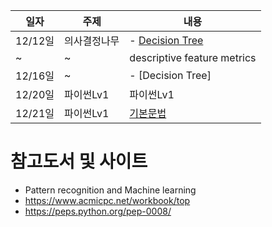 일자 | 주제 |내용
-------- | -----------|-------------------------------
12/12일|의사결정나무| - [Decision Tree](task/Decision_Tree1_copy.pdf)
~|~|descriptive feature metrics
12/16일|~| - [Decision Tree]
12/20일|파이썬Lv1| 파이썬Lv1
12/21일|파이썬Lv1| [기본문법](code/python_lv1.py)


# 참고도서 및 사이트
  - Pattern recognition and Machine learning
  - https://www.acmicpc.net/workbook/top
  - https://peps.python.org/pep-0008/
